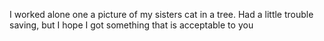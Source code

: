 I worked alone one a picture of my sisters cat in a tree. Had a little trouble saving, but I hope I got something that is acceptable to you
